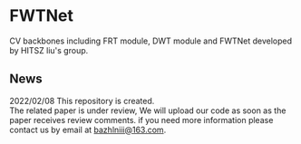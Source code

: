 # FWTNet
CV backbones including FRT module, DWT module and FWTNet developed by HITSZ liu's group.

## News
2022/02/08 This repository is created.
<br>The related paper is under review, We will upload our code as soon as the paper receives review comments. if you need more information please contact us by email at bazhlniii@163.com.
